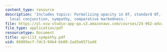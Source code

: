 ```yaml
---
content_type: resource
description: 'Includes topics: Formalizing opacity in OT, standard OT, and extensions:
  local conjunction, sympathy, comparative markedness.'
file: https://ol-ocw-studio-app-qa.s3.amazonaws.com/courses/24-962-advanced-phonology-spring-2005/66809acf7dc394b4bb892ad3a6571add_april13_sympathy.pdf
file_type: application/pdf
resourcetype: Document
title: april13_sympathy.pdf
uid: 66809acf-7dc3-94b4-bb89-2ad3a6571add
---
```

